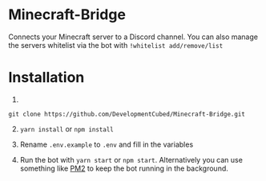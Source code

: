 # Minecraft-Bridge

Connects your Minecraft server to a Discord channel.
You can also manage the servers whitelist via the bot with `!whitelist add/remove/list`

# Installation

1.

```
git clone https://github.com/DevelopmentCubed/Minecraft-Bridge.git
```

2. `yarn install` or `npm install`

3. Rename `.env.example` to `.env` and fill in the variables

4. Run the bot with `yarn start` or `npm start`. Alternatively you can use something like [PM2](https://www.npmjs.com/package/pm2) to keep the bot running in the background.